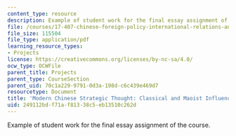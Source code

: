 ```yaml
---
content_type: resource
description: Example of student work for the final essay assignment of the course.
file: /courses/17-407-chinese-foreign-policy-international-relations-and-strategy-spring-2009/249112bdf71af81338c5eb13510c262d_MIT17_407S09_final1.pdf
file_size: 115504
file_type: application/pdf
learning_resource_types:
- Projects
license: https://creativecommons.org/licenses/by-nc-sa/4.0/
ocw_type: OCWFile
parent_title: Projects
parent_type: CourseSection
parent_uid: 70c1a229-9791-0d3a-198d-c6c439e469d7
resourcetype: Document
title: 'Modern Chinese Strategic Thought: Classical and Maoist Influences'
uid: 249112bd-f71a-f813-38c5-eb13510c262d
---
```

Example of student work for the final essay assignment of the course.